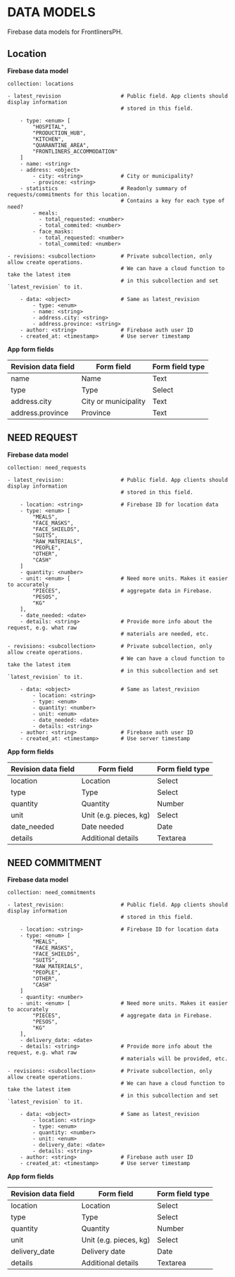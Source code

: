 # DATA MODELS

Firebase data models for FrontlinersPH.



## Location

**Firebase data model**

```
collection: locations

- latest_revision                   # Public field. App clients should display information
                                    # stored in this field.

    - type: <enum> [
        "HOSPITAL",
        "PRODUCTION_HUB",
        "KITCHEN",
        "QUARANTINE_AREA",
        "FRONTLINERS_ACCOMMODATION"
    ]
    - name: <string>
    - address: <object>
        - city: <string>            # City or municipality?
        - province: <string>
    - statistics                    # Readonly summary of requests/commitments for this location.
                                    # Contains a key for each type of need?
        - meals:
          - total_requested: <number>
          - total_commited: <number>
        - face_masks:
          - total_requested: <number>
          - total_commited: <number>

- revisions: <subcollection>        # Private subcollection, only allow create operations.
                                    # We can have a cloud function to take the latest item
                                    # in this subcollection and set `latest_revision` to it.

    - data: <object>                # Same as latest_revision
        - type: <enum>
        - name: <string>
        - address.city: <string>
        - address.province: <string>
    - author: <string>              # Firebase auth user ID
    - created_at: <timestamp>       # Use server timestamp
```

**App form fields**

| Revision data field | Form field           | Form field type |
| ------------------- | -------------------- | --------------- |
| name                | Name                 | Text            |
| type                | Type                 | Select          |
| address.city        | City or municipality | Text            |
| address.province    | Province             | Text            |



## NEED REQUEST

**Firebase data model**

```
collection: need_requests

- latest_revision:                  # Public field. App clients should display information
                                    # stored in this field.

    - location: <string>            # Firebase ID for location data
    - type: <enum> [
        "MEALS",
        "FACE_MASKS",
        "FACE_SHIELDS",
        "SUITS",
        "RAW_MATERIALS",
        "PEOPLE",
        "OTHER",
        "CASH"
    ]
    - quantity: <number>
    - unit: <enum> [                # Need more units. Makes it easier to accurately
        "PIECES",                   # aggregate data in Firebase.
        "PESOS",
        "KG"
    ],
    - date_needed: <date>
    - details: <string>             # Provide more info about the request, e.g. what raw
                                    # materials are needed, etc.

- revisions: <subcollection>        # Private subcollection, only allow create operations.
                                    # We can have a cloud function to take the latest item
                                    # in this subcollection and set `latest_revision` to it.

    - data: <object>                # Same as latest_revision
        - location: <string>
        - type: <enum>
        - quantity: <number>
        - unit: <enum>
        - date_needed: <date>
        - details: <string>
    - author: <string>              # Firebase auth user ID
    - created_at: <timestamp>       # Use server timestamp
```

**App form fields**

| Revision data field | Form field             | Form field type |
| ------------------- | ---------------------- | --------------- |
| location            | Location               | Select          |
| type                | Type                   | Select          |
| quantity            | Quantity               | Number          |
| unit                | Unit (e.g. pieces, kg) | Select          |
| date_needed         | Date needed            | Date            |
| details             | Additional details     | Textarea        |



## NEED COMMITMENT

**Firebase data model**

```
collection: need_commitments

- latest_revision:                  # Public field. App clients should display information
                                    # stored in this field.

    - location: <string>            # Firebase ID for location data
    - type: <enum> [
        "MEALS",
        "FACE_MASKS",
        "FACE_SHIELDS",
        "SUITS",
        "RAW_MATERIALS",
        "PEOPLE",
        "OTHER",
        "CASH"
    ]
    - quantity: <number>
    - unit: <enum> [                # Need more units. Makes it easier to accurately
        "PIECES",                   # aggregate data in Firebase.
        "PESOS",
        "KG"
    ],
    - delivery_date: <date>
    - details: <string>             # Provide more info about the request, e.g. what raw
                                    # materials will be provided, etc.

- revisions: <subcollection>        # Private subcollection, only allow create operations.
                                    # We can have a cloud function to take the latest item
                                    # in this subcollection and set `latest_revision` to it.

    - data: <object>                # Same as latest_revision
        - location: <string>
        - type: <enum>
        - quantity: <number>
        - unit: <enum>
        - delivery_date: <date>
        - details: <string>
    - author: <string>              # Firebase auth user ID
    - created_at: <timestamp>       # Use server timestamp
```

**App form fields**

| Revision data field | Form field             | Form field type |
| ------------------- | ---------------------- | --------------- |
| location            | Location               | Select          |
| type                | Type                   | Select          |
| quantity            | Quantity               | Number          |
| unit                | Unit (e.g. pieces, kg) | Select          |
| delivery_date       | Delivery date          | Date            |
| details             | Additional details     | Textarea        |
